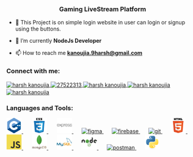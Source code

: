 <h3 align="center"><b> Gaming LiveStream Platform </b> </h3>

- 🔭  This Project is on simple login website in user can login or signup using the buttons.

- 🌱 I’m currently **NodeJs Developer** 

- 📫 How to reach me **kanoujia.9harsh@gmail.com**

<h3 align="left">Connect with me:</h3>
<p align="left">
    <a href="https://linkedin.com/in/harsh kanoujia" target="blank">
        <img align="center" src="https://raw.githubusercontent.com/rahuldkjain/github-profile-readme-generator/master/src/images/icons/Social/linked-in-alt.svg" alt="harsh kanoujia" height="30" width="40" />
    </a>
    <a href="https://stackoverflow.com/users/27522313" target="blank">
        <img align="center" src="https://raw.githubusercontent.com/rahuldkjain/github-profile-readme-generator/master/src/images/icons/Social/stack-overflow.svg" alt="27522313" height="30" width="40" />
    </a>
    <a href="https://www.hackerrank.com/harsh kanoujia" target="blank">
        <img align="center" src="https://raw.githubusercontent.com/rahuldkjain/github-profile-readme-generator/master/src/images/icons/Social/hackerrank.svg" alt="harsh kanoujia" height="30" width="40" />
    </a>
    <a href="https://www.leetcode.com/harsh kanoujia" target="blank">
        <img align="center" src="https://raw.githubusercontent.com/rahuldkjain/github-profile-readme-generator/master/src/images/icons/Social/leet-code.svg" alt="harsh kanoujia" height="30" width="40" />
    </a>
    <a href="https://www.hackerearth.com/harsh kanoujia" target="blank">
        <img align="center" src="https://raw.githubusercontent.com/rahuldkjain/github-profile-readme-generator/master/src/images/icons/Social/hackerearth.svg" alt="harsh kanoujia" height="30" width="40" />
    </a>
</p>

<h3 align="left">Languages and Tools:</h3>
<p align="left">
    <a href="https://www.w3schools.com/cpp/" target="_blank" rel="noreferrer" style="margin-right: 10px;" > 
        <img src="https://raw.githubusercontent.com/devicons/devicon/master/icons/cplusplus/cplusplus-original.svg" alt="cplusplus" width="40" height="40"> 
    </a>  &nbsp;&nbsp;
    <a href="https://www.w3schools.com/css/" target="_blank" rel="noreferrer" style="margin-right: 10px;" > 
        <img src="https://raw.githubusercontent.com/devicons/devicon/master/icons/css3/css3-original-wordmark.svg" alt="css3" width="40" height="40"/> 
    </a>  &nbsp;&nbsp;  
    <a href="https://expressjs.com" target="_blank" rel="noreferrer" style="margin-right: 10px;" > 
        <img src="https://raw.githubusercontent.com/devicons/devicon/master/icons/express/express-original-wordmark.svg" alt="express" width="40" height="40"/>
    </a>  &nbsp;&nbsp; 
    <a href="https://www.figma.com/" target="_blank" rel="noreferrer" style="margin-right: 10px;" > 
        <img src="https://www.vectorlogo.zone/logos/figma/figma-icon.svg" alt="figma" width="40" height="40"/> 
    </a>  &nbsp;&nbsp; 
    <a href="https://firebase.google.com/" target="_blank" rel="noreferrer" style="margin-right: 10px;" > 
        <img src="https://www.vectorlogo.zone/logos/firebase/firebase-icon.svg" alt="firebase" width="40" height="40"/> 
    </a>  &nbsp;&nbsp; 
    <a href="https://git-scm.com/" target="_blank" rel="noreferrer" style="margin-right: 10px;" > 
        <img src="https://www.vectorlogo.zone/logos/git-scm/git-scm-icon.svg" alt="git" width="40" height="40"/> 
    </a>  &nbsp;&nbsp; 
    <a href="https://www.w3.org/html/" target="_blank" rel="noreferrer" style="margin-right: 10px;" > 
        <img src="https://raw.githubusercontent.com/devicons/devicon/master/icons/html5/html5-original-wordmark.svg" alt="html5" width="40" height="40"/> 
    </a>  &nbsp;&nbsp;
    <a href="https://developer.mozilla.org/en-US/docs/Web/JavaScript" target="_blank" rel="noreferrer" style="margin-right: 10px;" > 
        <img src="https://raw.githubusercontent.com/devicons/devicon/master/icons/javascript/javascript-original.svg" alt="javascript" width="40" height="40"> 
    </a>  &nbsp;&nbsp; 
    <a href="https://www.mongodb.com/" target="_blank" rel="noreferrer" style="margin-right: 10px;" > 
        <img src="https://raw.githubusercontent.com/devicons/devicon/master/icons/mongodb/mongodb-original-wordmark.svg" alt="mongodb" width="40" height="40"> 
    </a>  &nbsp;&nbsp; 
    <a href="https://www.mysql.com/" target="_blank" rel="noreferrer" style="margin-right: 10px;" > 
        <img src="https://raw.githubusercontent.com/devicons/devicon/master/icons/mysql/mysql-original-wordmark.svg" alt="mysql" width="40" height="40"/> 
    </a>  &nbsp;&nbsp; 
    <a href="https://nodejs.org" target="_blank" rel="noreferrer" style="margin-right: 10px;" > 
        <img src="https://raw.githubusercontent.com/devicons/devicon/master/icons/nodejs/nodejs-original-wordmark.svg" alt="nodejs" width="40" height="40"/> 
    </a>  &nbsp;&nbsp; 
    <a href="https://postman.com" target="_blank" rel="noreferrer" style="margin-right: 10px;" > 
        <img src="https://www.vectorlogo.zone/logos/getpostman/getpostman-icon.svg" alt="postman" width="40" height="40"/> 
    </a>  &nbsp;&nbsp; 
    <a href="https://www.python.org" target="_blank" rel="noreferrer" style="margin-right: 10px;" > 
        <img src="https://raw.githubusercontent.com/devicons/devicon/master/icons/python/python-original.svg" alt="python" width="40" height="40"/> 
    </a>  
</p>